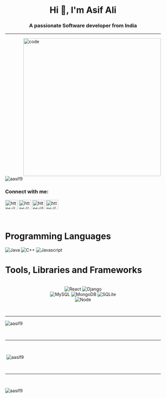 <h1 align="center">Hi 👋, I'm Asif Ali</h1>
<h3 align="center">A passionate Software developer from India</h3>
<hr>
<img align="right" alt="code" width="445" src="https://media.giphy.com/media/fwbZnTftCXVocKzfxR/giphy.gif">

<p align="left"> <img src="https://komarev.com/ghpvc/?username=aasif9&label=Profile%20views&color=0e75b6&style=flat" alt="aasif9" /> </p>



<h3 align="left">Connect with me:</h3>
<p align="left">
<a href="https://linkedin.com/in/https://www.linkedin.com/in/asif-ali9/" target="blank"><img align="center" src="https://raw.githubusercontent.com/rahuldkjain/github-profile-readme-generator/master/src/images/icons/Social/linked-in-alt.svg" alt="https://www.linkedin.com/in/asif-ali9/" height="30" width="40" /></a>
<a href="https://instagram.com/https://www.instagram.com/_asif_9_ali_/" target="blank"><img align="center" src="https://raw.githubusercontent.com/rahuldkjain/github-profile-readme-generator/master/src/images/icons/Social/instagram.svg" alt="https://www.instagram.com/_asif_9_ali_/" height="30" width="40" /></a>
<a href="https://www.leetcode.com/https://leetcode.com/asifali5/" target="blank"><img align="center" src="https://raw.githubusercontent.com/rahuldkjain/github-profile-readme-generator/master/src/images/icons/Social/leet-code.svg" alt="https://leetcode.com/asifali5/" height="30" width="40" /></a>
<a href="https://auth.geeksforgeeks.org/user/https://auth.geeksforgeeks.org/user/asifali5/practice/" target="blank"><img align="center" src="https://raw.githubusercontent.com/rahuldkjain/github-profile-readme-generator/master/src/images/icons/Social/geeks-for-geeks.svg" alt="https://auth.geeksforgeeks.org/user/asifali5/practice/" height="30" width="40" /></a>
</p>
<br>
<h1>Programming Languages</h1>
<p align="left">
  <img src="https://img.shields.io/badge/-C-F3F7FA?logo=c&logoColor=A8B9CC&style=for-the-badge&logoWidth=30" alt="Java">
  <img src="https://img.shields.io/badge/-C++-F3F7FA?logo=cplusplus&logoColor=F7DF1E&style=for-the-badge&logoWidth=30" alt="C++">
  <img src="https://img.shields.io/badge/-Js-F3F7FA?logo=javascript&logoColor=F7DF1E&style=for-the-badge&logoWidth=30" alt="Javascript">
 

</p>
<h1>Tools, Libraries and Frameworks</h1>
<p align="center">
  
  </br>
  <img src="https://img.shields.io/badge/-ReactJs-F3F7FA?logo=react&logoColor=61DAFB&style=for-the-badge&logoWidth=30" alt="React">
  <img src="https://img.shields.io/badge/-Django-F3F7FA?logo=django&logoColor=000000&style=for-the-badge&logoWidth=30" alt="Django">
  </br>
  <img src="https://img.shields.io/badge/-MySQL-F3F7FA?logo=mysql&logoColor=4479A1&style=for-the-badge&logoWidth=30" alt="MySQL">
  <img src="https://img.shields.io/badge/-MongoDB-F3F7FA?logo=mongodb&logoColor=47A248&style=for-the-badge&logoWidth=30" alt="MongoDB">
  <img src="https://img.shields.io/badge/-SQLite-F3F7FA?logo=sqlite&logoColor=003B57&style=for-the-badge&logoWidth=30" alt="SQLite">
  </br>
  <img src="https://img.shields.io/badge/-NodeJS-F3F7FA?logo=node.js&logoColor=009639&style=for-the-badge&logoWidth=30" alt="Node">
 
</p>

<br>
<hr>

<p><img align="center" src="https://github-readme-stats.vercel.app/api/top-langs?username=aasif9&show_icons=true&locale=en&layout=compact" alt="aasif9" /></p>
<br>
<hr>
<br>
<p>&nbsp;<img align="center" src="https://github-readme-stats.vercel.app/api?username=aasif9&show_icons=true&locale=en" alt="aasif9" /></p>
<br>
<hr>
<br>
<p><img align="center" src="https://github-readme-streak-stats.herokuapp.com/?user=aasif9&" alt="aasif9" /></p>
